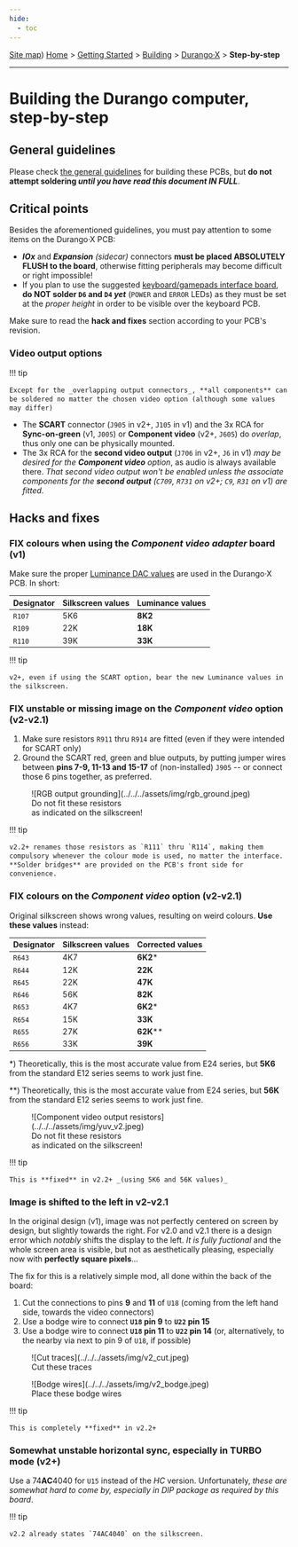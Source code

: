 ```yaml
---
hide:
  - toc
---
```

[Site map](../../../sitemap.md))
[Home](../../../index.md) > [Getting Started](../../../started.md) > [Building](../../building.md) > [Durango·X](../durango.md) > **Step-by-step**

---
# Building the Durango computer, step-by-step

## General guidelines

Please check [the general guidelines](../general.md) for building these PCBs, but **do not attempt soldering _until you have read this document IN FULL_**.

## Critical points

Besides the aforementioned guidelines, you must pay attention to some items on the Durango·X PCB:

- ***IOx*** and _**Expansion** (sidecar)_ connectors **must be placed ABSOLUTELY FLUSH to the board**, otherwise fitting peripherals may become difficult or right impossible!
- If you plan to use the suggested [keyboard/gamepads interface board](keyboard.md), **do NOT solder `D6` and `D4` _yet_** (`POWER` and `ERROR` LEDs) as they must be set at the _proper height_ in order to be visible over the keyboard PCB.

Make sure to read the **hack and fixes** section according to your PCB's revision.

### Video output options

!!! tip

	Except for the _overlapping output connectors_, **all components** can be soldered no matter the chosen video option (although some values may differ)

- The **SCART** connector (`J905` in v2+, `J105` in v1) and the 3x RCA for **Sync-on-green** (v1, `J005`) or **Component video** (v2+, `J605`) do _overlap_, thus only one can be physically mounted.
- The 3x RCA for the **second video output** (`J706` in v2+, `J6` in v1) _may be desired for the **Component video** option_, as audio is always available there. _That second video output won't be enabled unless the associate components for the **second output** (`C709`, `R731` on v2+; `C9`, `R31` on v1) are fitted_.

## Hacks and fixes

### FIX colours when using the _Component video adapter_ board (v1)

Make sure the proper [Luminance DAC values](../../../hard/dx.md) are used in the Durango·X PCB. In short:

|Designator|Silkscreen values|Luminance values|
|----------|-----------------|----------------|
|`R107`    |5K6              |**8K2**         |
|`R109`    |22K              |**18K**         |
|`R110`    |39K              |**33K**         |

!!! tip

	v2+, even if using the SCART option, bear the new Luminance values in the silkscreen.

### FIX unstable or missing image on the _Component video_ option (v2-v2.1)

1. Make sure resistors `R911` thru `R914` are fitted (even if they were intended for SCART only)
1. Ground the SCART red, green and blue outputs, by putting jumper wires between **pins 7-9, 11-13 and 15-17** of (non-installed) `J905` -- or connect those 6 pins together, as preferred.

<figure markdown>
![RGB output grounding](../../../assets/img/rgb_ground.jpeg)
<figcaption>Do not fit these resistors<br />as indicated on the silkscreen!</figcaption>
</figure>

!!! tip

	v2.2+ renames those resistors as `R111` thru `R114`, making them compulsory whenever the colour mode is used, no matter the interface. **Solder bridges** are provided on the PCB's front side for convenience. 

### FIX colours on the _Component video_ option (v2-v2.1)

Original silkscreen shows wrong values, resulting on weird colours. **Use these values** instead:

|Designator|Silkscreen values|Corrected values|
|----------|-----------------|----------------|
|`R643`    |4K7              |**6K2**\*       |
|`R644`    |12K              |**22K**         |
|`R645`    |22K              |**47K**         |
|`R646`    |56K              |**82K**         |
|`R653`    |4K7              |**6K2**\*       |
|`R654`    |15K              |**33K**         |
|`R655`    |27K              |**62K**\*\*     |
|`R656`    |33K              |**39K**         |

\*) Theoretically, this is the most accurate value from E24 series, but **5K6** from the standard E12 series seems to work just fine.

\*\*) Theoretically, this is the most accurate value from E24 series, but **56K** from the standard E12 series seems to work just fine.

<figure markdown>
![Component video output resistors](../../../assets/img/yuv_v2.jpeg)
<figcaption>Do not fit these resistors<br />as indicated on the silkscreen!</figcaption>
</figure>

!!! tip

	This is **fixed** in v2.2+ _(using 5K6 and 56K values)_

### Image is shifted to the left in v2-v2.1

In the original design (v1), image was not perfectly centered on screen by design, but slightly towards the right. For v2.0 and v2.1 there is a design error which _notably_ shifts the display to the left. _It is fully fuctional_ and the whole screen area is visible, but not as aesthetically pleasing, especially now with **perfectly square pixels**...

The fix for this is a relatively simple mod, all done within the back of the board:

1. Cut the connections to pins **9** and **11** of `U18` (coming from the left hand side, towards the video connectors)
1. Use a bodge wire to connect **`U18` pin 9** to **`U22` pin 15**
1. Use a bodge wire to connect **`U18` pin 11** to **`U22` pin 14** (or, alternatively, to the nearby via next to pin 9 of `U18`, if possible)

<figure markdown>
![Cut traces](../../../assets/img/v2_cut.jpeg)
<figcaption>Cut these traces</figcaption>
</figure>

<figure markdown>
![Bodge wires](../../../assets/img/v2_bodge.jpeg)
<figcaption>Place these bodge wires</figcaption>
</figure>

!!! tip

	This is completely **fixed** in v2.2+

### Somewhat unstable horizontal sync, especially in TURBO mode (v2+)

Use a 74**AC**4040 for `U15` instead of the _HC_ version. Unfortunately, _these are somewhat hard to come by, especially in DIP package as required by this board_.

!!! tip

	v2.2 already states `74AC4040` on the silkscreen.
